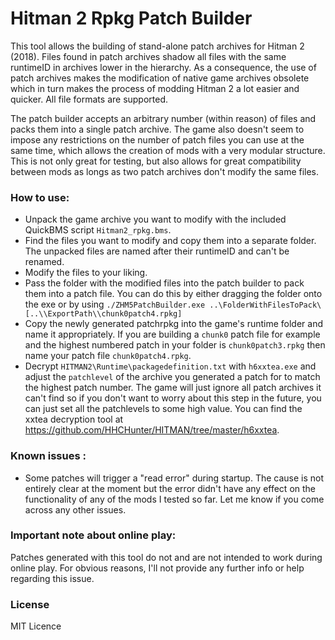 # Hitman 2 Rpkg Patch Builder

This tool allows the building of stand-alone patch archives for Hitman 2 (2018). Files found in patch archives shadow all files with the same runtimeID in archives lower in the hierarchy. As a consequence, the use of patch archives makes the modification of native game archives obsolete which in turn makes the process of modding Hitman 2 a lot easier and quicker. All file formats are supported.

The patch builder accepts an arbitrary number (within reason) of files and packs them into a single patch archive. The game also doesn't seem to impose any restrictions on the number of patch files you can use at the same time, which allows the creation of mods with a very modular structure. This is not only great for testing, but also allows for great compatibility between mods as longs as two patch archives don't modify the same files.



### How to use:
 - Unpack the game archive you want to modify with the included QuickBMS script `Hitman2_rpkg.bms`.
 - Find the files you want to modify and copy them into a separate folder. The unpacked files are named after their runtimeID and can't be renamed.
 - Modify the files to your liking.
 - Pass the folder with the modified files into the patch builder to pack them into a patch file. You can do this by either dragging the folder onto the exe or by using `./ZHM5PatchBuilder.exe ..\FolderWithFilesToPack\ [..\\ExportPath\\chunk0patch4.rpkg]`
 - Copy the newly generated patchrpkg into the game's runtime folder and name it appropriately. If you are building a `chunk0` patch file for example and the highest numbered patch in your folder is `chunk0patch3.rpkg` then name your patch file `chunk0patch4.rpkg`.
 - Decrypt `HITMAN2\Runtime\packagedefinition.txt` with `h6xxtea.exe` and adjust the `patchlevel` of the archive you generated a patch for to match the highest patch number. The game will just ignore all patch archives it can't find so if you don't want to worry about this step in the future, you can just set all the patchlevels to some high value. You can find the xxtea decryption tool at https://github.com/HHCHunter/HITMAN/tree/master/h6xxtea.

### Known issues :
 - Some patches will trigger a "read error" during startup. The cause is not entirely clear at the moment but the error didn't have any effect on the functionality of any of the mods I tested so far.
Let me know if you come across any other issues.

### Important note about online play:
Patches generated with this tool do not and are not intended to work during online play. For obvious reasons, I'll not provide any further info or help regarding this issue.

### License
MIT Licence
